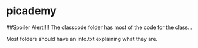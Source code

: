 # picademy


##Spoiler Alert!!!! The classcode folder has most of the code for the class...


Most folders should have an info.txt explaining what they are.
